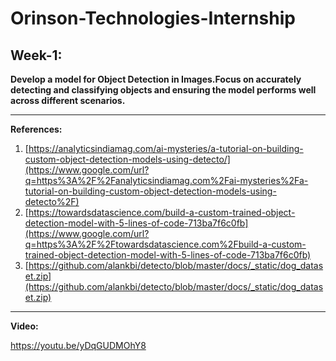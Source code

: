 
# Orinson-Technologies-Internship

## Week-1:

**Develop a model for Object Detection in Images.Focus on accurately detecting and classifying objects and ensuring the model performs well across different scenarios.**

-----
**References:**

1.  [https://analyticsindiamag.com/ai-mysteries/a-tutorial-on-building-custom-object-detection-models-using-detecto/](https://www.google.com/url?q=https%3A%2F%2Fanalyticsindiamag.com%2Fai-mysteries%2Fa-tutorial-on-building-custom-object-detection-models-using-detecto%2F)
2.  [https://towardsdatascience.com/build-a-custom-trained-object-detection-model-with-5-lines-of-code-713ba7f6c0fb](https://www.google.com/url?q=https%3A%2F%2Ftowardsdatascience.com%2Fbuild-a-custom-trained-object-detection-model-with-5-lines-of-code-713ba7f6c0fb)
3.  [https://github.com/alankbi/detecto/blob/master/docs/_static/dog_dataset.zip](https://github.com/alankbi/detecto/blob/master/docs/_static/dog_dataset.zip)
-----
**Video:**

https://youtu.be/yDqGUDMOhY8
